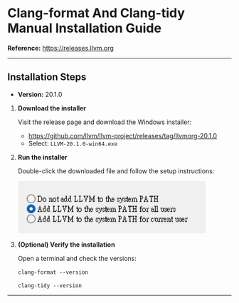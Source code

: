 # Clang-format And Clang-tidy Manual Installation Guide

**Reference:**
https://releases.llvm.org

---

## Installation Steps

- **Version:** 20.1.0

1. **Download the installer**

   Visit the release page and download the Windows installer:

   - https://github.com/llvm/llvm-project/releases/tag/llvmorg-20.1.0
   - Select: `LLVM-20.1.0-win64.exe`

2. **Run the installer**

   Double-click the downloaded file and follow the setup instructions:

   ![Installer Screenshot](images/LlvmSetting.png)

3. **(Optional) Verify the installation**

   Open a terminal and check the versions:

   ```
   clang-format --version
   ```

   ```
   clang-tidy --version
   ```

---